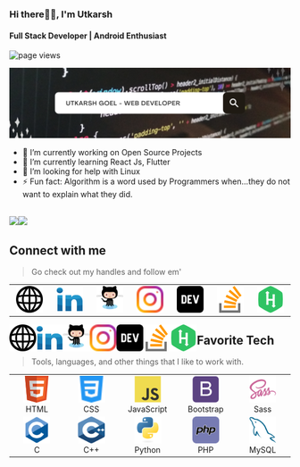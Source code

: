 ### Hi there🙋‍♂️, I'm Utkarsh
#### Full Stack Developer | Android Enthusiast
<img src="https://komarev.com/ghpvc/?username=utkarshgoel10" alt="page views" />

<img src="./img/Copy of Untitled.png" alt="banner" /><br>

- 🔭 I’m currently working on Open Source Projects 
- 🌱 I’m currently learning React Js, Flutter 
- 🤔 I’m looking for help with Linux 
- ⚡ Fun fact: Algorithm is a word used by Programmers when...they do not want to explain what they did.  
<br>
<img height="137px" src="https://github-readme-stats.vercel.app/api?username=utkarshgoel10&hide_title=true&hide_border=true&show_icons=true&include_all_commits=true&count_private=true&line_height=21&text_color=000&icon_color=000&bg_color=0,ea6161,ffc64d,fffc4d,52fa5a&theme=graywhite" /><!-- wi*quL3fcV --><img height="137px" src="https://github-readme-stats.vercel.app/api/top-langs/?username=utkarshgoel10&hide=html&hide_title=true&hide_border=true&layout=compact&langs_count=6&exclude_repo=comp426,Redventures-Movie-Quotes&text_color=000&icon_color=fff&bg_color=0,52fa5a,4dfcff,c64dff&theme=graywhite" />

<h2 align="left" id="macropower-tech">Connect with me</h2>

> Go check out my handles and follow em'

<table border:none>
   <tr style="border:none" >
      <td style="border:none" align="center" width="96">
         <a href="https://utkarshgoel10.netlify.app/">
         <img src="./img/web.svg" width="48" height="48" alt="site" />
         </a>
      </td>
      <td style="border:none" align="center" width="96">
         <a href="https://www.linkedin.com/in/goelutkarsh/">
         <img src="./img/linkedin.svg" width="48" height="48" alt="linkedin" />
         </a>
      </td>
      <td style="border:none" align="center" width="96">
         <a href="https://github.com/utkarshgoel10">
         <img src="./img/github.svg" width="48" height="48" alt="github" />
         </a>
      </td>
      <td style="border:none" align="center" width="96">
         <a href="https://www.instagram.com/utkarsh_goel.10/">
         <img src="./img/instagram.svg" width="48" height="48" alt="instagram" />
         </a>
      </td>
      <td style="border:none" align="center" width="96">
         <a href="https://dev.to/utkarshgoel10">
         <img src="./img/dev.svg" width="48" height="48" alt="dev" />
         </a>
      </td>
      <td style="border:none" align="center" width="96">
         <a href="https://stackoverflow.com/users/15812489">
         <img src="./img/stack-overflow.svg" width="48" height="48" alt="stack" />
         </a>
      </td>
      <td style="border:none" align="center" width="96">
         <a href="https://www.hackerrank.com/Utkarsh_goel_10">
         <img src="./img/hackerrank (1).svg" width="48" height="48" alt="cp" />
         </a>
      </td>
   </tr>
</table>

<a href="https://utkarshgoel10.netlify.app/">
<img align="left" src="./img/web.svg" width="48" height="48" alt="site" />
</a>
<a href="https://www.linkedin.com/in/goelutkarsh/">
<img align="left" src="./img/linkedin.svg" width="48" height="48" alt="linkedin" />
</a>
<a href="https://github.com/utkarshgoel10">
<img align="left" src="./img/github.svg" width="48" height="48" alt="github" />
</a>
<a href="https://www.instagram.com/utkarsh_goel.10/">
<img align="left" src="./img/instagram.svg" width="48" height="48" alt="instagram" />
</a>
<a href="https://dev.to/utkarshgoel10">
<img align="left" src="./img/dev.svg" width="48" height="48" alt="dev" />
</a>
<a href="https://stackoverflow.com/users/15812489">
<img align="left" src="./img/stack-overflow.svg" width="48" height="48" alt="stack" />
</a>
<a href="https://www.hackerrank.com/Utkarsh_goel_10">
<img align="left" src="./img/hackerrank (1).svg" width="48" height="48" alt="cp" />
</a>

<h2 align="left" id="macropower-tech">Favorite Tech</h2>

> Tools, languages, and other things that I like to work with.

<table>
   <tr>
      <td align="center" width="96">
         <a href="#macropower-tech">
         <img src="./img/html.svg" width="48" height="48" alt="Html" />
         </a>
         <br>HTML
      </td>
      <td align="center" width="96">
         <a href="#macropower-tech">
         <img src="./img/css.svg" width="48" height="48" alt="Css" />
         </a>
         <br>CSS
      </td>
      <td align="center" width="96">
         <a href="#macropower-tech">
         <img src="./img/javascript.svg" width="48" height="48" alt="JavaScript" />
         </a>
         <br>JavaScript
      </td>
      <td align="center" width="96">
         <a href="#macropower-tech">
         <img src="./img/bootstrap.svg" width="48" height="48" alt="Bootstrap" />
         </a>
         <br>Bootstrap
      </td>
      <td align="center" width="96">
         <a href="#macropower-tech">
         <img src="./img/sass.svg" width="48" height="48" alt="Sass" />
         </a>
         <br>Sass
      </td>
   </tr>
   <tr>
      <td align="center" width="96">
         <a href="#macropower-tech">
         <img src="./img/c.svg" width="48" height="48" alt="C" />
         </a>
         <br>C
      </td>
      <td align="center" width="96">
         <a href="#macropower-tech">
         <img src="./img/cpp.svg" width="48" height="48" alt="C++" />
         </a>
         <br>C++
      </td>
      <td align="center" width="96">
         <a href="#macropower-tech">
         <img src="./img/python.svg" width="48" height="48" alt="Python" />
         </a>
         <br>Python
      </td>
      <td align="center" width="96">
         <a href="#macropower-tech" >
         <img src="./img/php.svg" width="48" height="48" alt="php" />
         </a>
         <br>PHP
      </td>
      <td align="center" width="96"> 
         <a href="#macropower-tech" >
         <img src="./img/mysql.svg" width="48" height="48" alt="Mysql" />
         </a>
         <br>MySQL
      </td>
   </tr>
</table>

